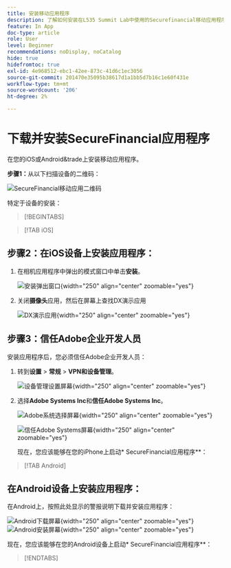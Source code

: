 ```yaml
---
title: 安装移动应用程序
description: 了解如何安装在L535 Summit Lab中使用的Securefinancial移动应用程序。
feature: In App
doc-type: article
role: User
level: Beginner
recommendations: noDisplay, noCatalog
hide: true
hidefromtoc: true
exl-id: 4e968512-ebc1-42ee-873c-41d6c1ec3056
source-git-commit: 201470e35095b38617d1a1bb5d7b16c1e60f431e
workflow-type: tm+mt
source-wordcount: '206'
ht-degree: 2%

---
```


# 下载并安装SecureFinancial应用程序

在您的iOS或Android&amp;trade上安装移动应用程序。

**步骤1：**&#x200B;从以下扫描设备的二维码：

![SecureFinancial移动应用二维码](/help/summit-labs/summit-lab-2024-lab-assets/assets/dx-demo-app-qr-codes.png)

特定于设备的安装：

>[!BEGINTABS]

>[!TAB iOS]

## 步骤2：在iOS设备上安装应用程序：

1. 在相机应用程序中弹出的模式窗口中单击&#x200B;**安装**。

   ![安装弹出窗口](/help/summit-labs/summit-lab-2024-lab-assets/assets/install_popup.png){width="250" align="center" zoomable="yes"}

2. 关闭&#x200B;**摄像头**&#x200B;应用，然后在屏幕上查找DX演示应用

   ![DX演示应用](/help/summit-labs/summit-lab-2024-lab-assets/assets/dx_demo_on_ios_screen.png){width="250" align="center" zoomable="yes"}


## 步骤3：信任Adobe企业开发人员

安装应用程序后，您必须信任Adobe企业开发人员：

1. 转到&#x200B;**设置** > **常规** > **VPN和设备管理**。

   ![设备管理设置屏幕](/help/summit-labs/summit-lab-2024/l820-lab-workbook/assets/1-2-2-device-management-screen.PNG "设备管理设置屏幕"){width="250" align="center" zoomable="yes"}

1. 选择&#x200B;**Adobe Systems Inc**&#x200B;和&#x200B;**信任Adobe Systems Inc**。

   ![Adobe系统选择屏幕](/help/summit-labs/summit-lab-2024/l820-lab-workbook/assets/1-2-3-adobe-systems.PNG "Adobe系统选择屏幕"){width="250" align="center" zoomable="yes"}
   <br>

   ![信任Adobe Systems屏幕](/help/summit-labs/summit-lab-2024/l820-lab-workbook/assets/1-2-4-trust-adobe.PNG){width="250" align="center" zoomable="yes"}

   现在，您应该能够在您的iPhone上启动* SecureFinancial应用程序**：


>[!TAB Android]

## 在Android设备上安装应用程序：

在Android上，按照此处显示的警报说明下载并安装应用程序：

![Android下载屏幕](/help/summit-labs/summit-lab-2024/l820-lab-workbook/assets/1-2-5-android-download.jpg "Android下载屏幕"){width="250" align="center" zoomable="yes"}
<br>
![Android安装屏幕](/help/summit-labs/summit-lab-2024/l820-lab-workbook/assets/1-2-6-android-installation.jpg){width="250" align="center" zoomable="yes"}

现在，您应该能够在您的Android设备上启动* SecureFinancial应用程序**：

>[!ENDTABS]
